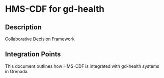 # HMS-CDF for gd-health

## Description

Collaborative Decision Framework

## Integration Points

This document outlines how HMS-CDF is integrated with gd-health systems in Grenada.
